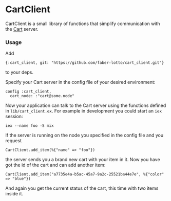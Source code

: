 # CartClient

CartClient is a small library of functions that simplify communication with the [Cart](https://github.com/faber-lotto/cart.git) server.

### Usage
Add
```
{:cart_client, git: "https://github.com/faber-lotto/cart_client.git"}
```
to your deps.

Specify your Cart server in the config file of your desired environment:

```
config :cart_client,
  cart_node: :"cart@some.node"
```

Now your application can talk to the Cart server using the functions defined in `lib/cart_client.ex`. For example in development you could start an `iex` session:

```
iex --name foo -S mix
```

If the server is running on the node you specified in the config file and you request

```
CartClient.add_item(%{"name" => "foo"})
```

the server sends you a brand new cart with your item in it. Now you have got the id of the cart and can add another item:

```
CartClient.add_item("a7735e4a-b5ac-45a7-9a2c-25521ba44e7e", %{"color" => "blue"})
```

And again you get the current status of the cart, this time with two items inside it.
